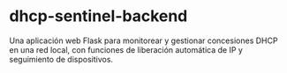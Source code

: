 # dhcp-sentinel-backend
Una aplicación web Flask para monitorear y gestionar concesiones DHCP en una red local, con funciones de liberación automática de IP y seguimiento de dispositivos.
